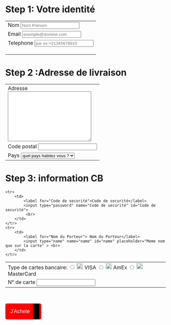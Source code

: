 
<!DOCTYPE html>
<html lang="en">
<head>
    <meta charset="UTF-8">
    <meta http-equiv="X-UA-Compatible" content="IE=edge">
    <meta name="viewport" content="width=device-width, initial-scale=1.0">
    <link rel="stylesheet" href="formulaire talbeau.css">
    <title>Formulaire de vente </title>
    <style>
      .button{
        display: inline-flex;
        height: 50px;
        background-color: red;
        border: none;
        outline: none;
        overflow: hidden;
        border-radius: 5px;
        font-size:16px;
        font-weight: 500;
        cursor: pointer;
      }
      .button:hover{
        background-color: darkgreen;
      }
      .button:active{
        background-color: rgb(31, 29, 161);
      }
      .button__text,.button__icon{
        display: inline-flex ;
        align-items: center;
        padding: 0 10px;
        height: 100%;
        color: aliceblue;
      }
      .button__icon{ 
        font-size: 1,5em;
        background-color: black;
      }
    </style>
</head>
<body>
  <h1> Step 1: Votre identité</h1>
  <table>
   <tr>
       <td>
        <label for="name"> Nom</label>
        <input type="name" name="name"id="name" placeholder="Nom Prénom"> <br>
       </td>
   </tr>
   <tr>
       <td>
         <label for="email"> Email </label>
         <input type="email"name="email"placeholder="exemple@domine.com"><br>
       </td>
  </tr>
  <tr>
      <td>
         <label for="tel">Telephone</label>
         <input type="tel"name="telephone"placeholder="par ex:+21345678910"> <br> <br>
        </td>
  </tr>
</table>

<h1>Step 2 :Adresse de livraison</h1>
<table>
    <tr>
        <td>
         <label for="Adresse">Adresse</label><br>
          <textarea name="Adresse" id="Adresse" cols="30" rows="10"></textarea> <br>
        </td>  
    </tr>
    <tr>
        <td>
          <label for="Code postal"> Code postal </label>
         <input type="code postal" name="code postal" id="code postal"> <br>
        </td>
    </tr>
    <tr>
        <td>
          <label for="pays"> Pays </label>
          <select name="pays">
            <option value="pays" selected="selected"> quel pays habitez vous ? </option>

            <option value="Afghanistan">Afghanistan </option>
            <option value="Afrique_Centrale">Afrique_Centrale </option>
            <option value="Afrique_du_sud">Afrique_du_Sud </option>
            <option value="Albanie">Albanie </option>
            <option value="Algerie">Algerie </option>
            <option value="Allemagne">Allemagne </option>
            <option value="Andorre">Andorre </option>
            <option value="Angola">Angola </option>
            <option value="Anguilla">Anguilla </option>
            <option value="Arabie_Saoudite">Arabie_Saoudite </option>
            <option value="Argentine">Argentine </option>
            <option value="Armenie">Armenie </option>
            <option value="Australie">Australie </option>
            <option value="Autriche">Autriche </option>
            <option value="Azerbaidjan">Azerbaidjan </option>

            <option value="Bahamas">Bahamas </option>
            <option value="Bangladesh">Bangladesh </option>
            <option value="Barbade">Barbade </option>
            <option value="Bahrein">Bahrein </option>
            <option value="Belgique">Belgique </option>
            <option value="Belize">Belize </option>
            <option value="Benin">Benin </option>
            <option value="Bermudes">Bermudes </option>
            <option value="Bielorussie">Bielorussie </option>
            <option value="Bolivie">Bolivie </option>
            <option value="Botswana">Botswana </option>
            <option value="Bhoutan">Bhoutan </option>
            <option value="Boznie_Herzegovine">Boznie_Herzegovine </option>
            <option value="Bresil">Bresil </option>
            <option value="Brunei">Brunei </option>
            <option value="Bulgarie">Bulgarie </option>
            <option value="Burkina_Faso">Burkina_Faso </option>
            <option value="Burundi">Burundi </option>

            <option value="Caiman">Caiman </option>
            <option value="Cambodge">Cambodge </option>
            <option value="Cameroun">Cameroun </option>
            <option value="Canada">Canada </option>
            <option value="Canaries">Canaries </option>
            <option value="Cap_vert">Cap_Vert </option>
            <option value="Chili">Chili </option>
            <option value="Chine">Chine </option>
            <option value="Chypre">Chypre </option>
            <option value="Colombie">Colombie </option>
            <option value="Comores">Colombie </option>
            <option value="Congo">Congo </option>
            <option value="Congo_democratique">Congo_democratique </option>
            <option value="Cook">Cook </option>
            <option value="Coree_du_Nord">Coree_du_Nord </option>
            <option value="Coree_du_Sud">Coree_du_Sud </option>
            <option value="Costa_Rica">Costa_Rica </option>
            <option value="Cote_d_Ivoire">Côte_d_Ivoire </option>
            <option value="Croatie">Croatie </option>
            <option value="Cuba">Cuba </option>

            <option value="Danemark">Danemark </option>
            <option value="Djibouti">Djibouti </option>
            <option value="Dominique">Dominique </option>

            <option value="Egypte">Egypte </option>
            <option value="Emirats_Arabes_Unis">Emirats_Arabes_Unis </option>
            <option value="Equateur">Equateur </option>
            <option value="Erythree">Erythree </option>
            <option value="Espagne">Espagne </option>
            <option value="Estonie">Estonie </option>
            <option value="Etats_Unis">Etats_Unis </option>
            <option value="Ethiopie">Ethiopie </option>

            <option value="Falkland">Falkland </option>
            <option value="Feroe">Feroe </option>
            <option value="Fidji">Fidji </option>
            <option value="Finlande">Finlande </option>
            <option value="France">France </option>

            <option value="Gabon">Gabon </option>
            <option value="Gambie">Gambie </option>
            <option value="Georgie">Georgie </option>
            <option value="Ghana">Ghana </option>
            <option value="Gibraltar">Gibraltar </option>
            <option value="Grece">Grece </option>
            <option value="Grenade">Grenade </option>
            <option value="Groenland">Groenland </option>
            <option value="Guadeloupe">Guadeloupe </option>
            <option value="Guam">Guam </option>
            <option value="Guatemala">Guatemala</option>
            <option value="Guernesey">Guernesey </option>
            <option value="Guinee">Guinee </option>
            <option value="Guinee_Bissau">Guinee_Bissau </option>
            <option value="Guinee equatoriale">Guinee_Equatoriale </option>
            <option value="Guyana">Guyana </option>
            <option value="Guyane_Francaise ">Guyane_Francaise </option>

            <option value="Haiti">Haiti </option>
            <option value="Hawaii">Hawaii </option>
            <option value="Honduras">Honduras </option>
            <option value="Hong_Kong">Hong_Kong </option>
            <option value="Hongrie">Hongrie </option>

            <option value="Inde">Inde </option>
            <option value="Indonesie">Indonesie </option>
            <option value="Iran">Iran </option>
            <option value="Iraq">Iraq </option>
            <option value="Irlande">Irlande </option>
            <option value="Islande">Islande </option>
            <option value="Israel">Israel </option>
            <option value="Italie">italie </option>

            <option value="Jamaique">Jamaique </option>
            <option value="Jan Mayen">Jan Mayen </option>
            <option value="Japon">Japon </option>
            <option value="Jersey">Jersey </option>
            <option value="Jordanie">Jordanie </option>

            <option value="Kazakhstan">Kazakhstan </option>
            <option value="Kenya">Kenya </option>
            <option value="Kirghizstan">Kirghizistan </option>
            <option value="Kiribati">Kiribati </option>
            <option value="Koweit">Koweit </option>

            <option value="Laos">Laos </option>
            <option value="Lesotho">Lesotho </option>
            <option value="Lettonie">Lettonie </option>
            <option value="Liban">Liban </option>
            <option value="Liberia">Liberia </option>
            <option value="Liechtenstein">Liechtenstein </option>
            <option value="Lituanie">Lituanie </option>
            <option value="Luxembourg">Luxembourg </option>
            <option value="Lybie">Lybie </option>

            <option value="Macao">Macao </option>
            <option value="Macedoine">Macedoine </option>
            <option value="Madagascar">Madagascar </option>
            <option value="Madère">Madère </option>
            <option value="Malaisie">Malaisie </option>
            <option value="Malawi">Malawi </option>
            <option value="Maldives">Maldives </option>
            <option value="Mali">Mali </option>
            <option value="Malte">Malte </option>
            <option value="Man">Man </option>
            <option value="Mariannes du Nord">Mariannes du Nord </option>
            <option value="Maroc">Maroc </option>
            <option value="Marshall">Marshall </option>
            <option value="Martinique">Martinique </option>
            <option value="Maurice">Maurice </option>
            <option value="Mauritanie">Mauritanie </option>
            <option value="Mayotte">Mayotte </option>
            <option value="Mexique">Mexique </option>
            <option value="Micronesie">Micronesie </option>
            <option value="Midway">Midway </option>
            <option value="Moldavie">Moldavie </option>
            <option value="Monaco">Monaco </option>
            <option value="Mongolie">Mongolie </option>
            <option value="Montserrat">Montserrat </option>
            <option value="Mozambique">Mozambique </option>

            <option value="Namibie">Namibie </option>
            <option value="Nauru">Nauru </option>
            <option value="Nepal">Nepal </option>
            <option value="Nicaragua">Nicaragua </option>
            <option value="Niger">Niger </option>
            <option value="Nigeria">Nigeria </option>
            <option value="Niue">Niue </option>
            <option value="Norfolk">Norfolk </option>
            <option value="Norvege">Norvege </option>
            <option value="Nouvelle_Caledonie">Nouvelle_Caledonie </option>
            <option value="Nouvelle_Zelande">Nouvelle_Zelande </option>

            <option value="Oman">Oman </option>
            <option value="Ouganda">Ouganda </option>
            <option value="Ouzbekistan">Ouzbekistan </option>

            <option value="Pakistan">Pakistan </option>
            <option value="Palau">Palau </option>
            <option value="Palestine">Palestine </option>
            <option value="Panama">Panama </option>
            <option value="Papouasie_Nouvelle_Guinee">Papouasie_Nouvelle_Guinee </option>
            <option value="Paraguay">Paraguay </option>
            <option value="Pays_Bas">Pays_Bas </option>
            <option value="Perou">Perou </option>
            <option value="Philippines">Philippines </option>
            <option value="Pologne">Pologne </option>
            <option value="Polynesie">Polynesie </option>
            <option value="Porto_Rico">Porto_Rico </option>
            <option value="Portugal">Portugal </option>

            <option value="Qatar">Qatar </option>

            <option value="Republique_Dominicaine">Republique_Dominicaine </option>
            <option value="Republique_Tcheque">Republique_Tcheque </option>
            <option value="Reunion">Reunion </option>
            <option value="Roumanie">Roumanie </option>
            <option value="Royaume_Uni">Royaume_Uni </option>
            <option value="Russie">Russie </option>
            <option value="Rwanda">Rwanda </option>

            <option value="Sahara Occidental">Sahara Occidental </option>
            <option value="Sainte_Lucie">Sainte_Lucie </option>
            <option value="Saint_Marin">Saint_Marin </option>
            <option value="Salomon">Salomon </option>
            <option value="Salvador">Salvador </option>
            <option value="Samoa_Occidentales">Samoa_Occidentales</option>
            <option value="Samoa_Americaine">Samoa_Americaine </option>
            <option value="Sao_Tome_et_Principe">Sao_Tome_et_Principe </option>
            <option value="Senegal">Senegal </option>
            <option value="Seychelles">Seychelles </option>
            <option value="Sierra Leone">Sierra Leone </option>
            <option value="Singapour">Singapour </option>
            <option value="Slovaquie">Slovaquie </option>
            <option value="Slovenie">Slovenie</option>
            <option value="Somalie">Somalie </option>
            <option value="Soudan">Soudan </option>
            <option value="Sri_Lanka">Sri_Lanka </option>
            <option value="Suede">Suede </option>
            <option value="Suisse">Suisse </option>
            <option value="Surinam">Surinam </option>
            <option value="Swaziland">Swaziland </option>
            <option value="Syrie">Syrie </option>

            <option value="Tadjikistan">Tadjikistan </option>
            <option value="Taiwan">Taiwan </option>
            <option value="Tonga">Tonga </option>
            <option value="Tanzanie">Tanzanie </option>
            <option value="Tchad">Tchad </option>
            <option value="Thailande">Thailande </option>
            <option value="Tibet">Tibet </option>
            <option value="Timor_Oriental">Timor_Oriental </option>
            <option value="Togo">Togo </option>
            <option value="Trinite_et_Tobago">Trinite_et_Tobago </option>
            <option value="Tristan da cunha">Tristan de cuncha </option>
            <option value="Tunisie">Tunisie </option>
            <option value="Turkmenistan">Turmenistan </option>
            <option value="Turquie">Turquie </option>

            <option value="Ukraine">Ukraine </option>
            <option value="Uruguay">Uruguay </option>

            <option value="Vanuatu">Vanuatu </option>
            <option value="Vatican">Vatican </option>
            <option value="Venezuela">Venezuela </option>
            <option value="Vierges_Americaines">Vierges_Americaines </option>
            <option value="Vierges_Britanniques">Vierges_Britanniques </option>
            <option value="Vietnam">Vietnam </option>

            <option value="Wake">Wake </option>
            <option value="Wallis et Futuma">Wallis et Futuma </option>

            <option value="Yemen">Yemen </option>
            <option value="Yougoslavie">Yougoslavie </option>

            <option value="Zambie">Zambie </option>
            <option value="Zimbabwe">Zimbabwe </option>

            </select> <br>
       </td>
    </tr>

</table>

<h1>Step 3: information CB</h1>
<table>
  <tr> 
        <td>   
          <label for="type de carte bancaire"> Type de cartes bancaire:</b></label>
          <input type="radio" name="card" id="VISA">
         <input type="image" src="logo visa.jpg" alt="VISA" width="20" height="20">
         <label for="VISA"> VISA </label>
         <input type="radio" name="card" id="AmEx">
         <input type="image" src="logo AmEx.jpg" alt="AmEx" width="20" height="20">
         <label for="AmEx"> AmEx </label>
         <input type="radio" name="Card" id="MasterCard">
         <input type="image" src="logo mastercard.jpg" alt="AmEx" width="20" height="20">
         <label for="Mastercard">MasterCard</label> <br>
        </td>
  </tr>
     <tr>
        <td>
         <label for="N° de carte">N° de carte</label>
          <input type="number" name="N° de carte" id="N° de carte"> <br>
        </td>
      </tr>

    <tr>    
        <td> 
            <label for="Code de securité">Code de securité</label>
            <input type="password" name="Code de securité" id="Code de securité">
             <br>
        </td>
    </tr> 
    <tr> 
        <td>       
            <label for="Nom du Porteur"> Nom du Porteur</label>
            <input type="name" name="name" id="name" placeholder="Meme nom que sur la carte" > <br>
        </td>    
    </tr>        

</table>  <br> <br> 
<button  type="button" class="button">
  <span class="button__text">J'Achete</span>
  <span class="button__icon">
    <ion-icon name="checkmark-done-outline"></ion-icon>

  </span>
</button>
<script type="module" src="https://unpkg.com/ionicons@5.5.2/dist/ionicons/ionicons.esm.js"></script>



</body>
</html>
